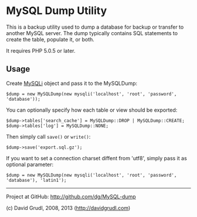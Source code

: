 MySQL Dump Utility
==================

This is a backup utility used to dump a database for backup or transfer to another MySQL server.
The dump typically contains SQL statements to create the table, populate it, or both.

It requires PHP 5.0.5 or later.

Usage
-----

Create [MySQLi](http://www.php.net/manual/en/mysqli.construct.php) object and pass it to the MySQLDump:

	$dump = new MySQLDump(new mysqli('localhost', 'root', 'password', 'database'));

You can optionally specify how each table or view should be exported:

	$dump->tables['search_cache'] = MySQLDump::DROP | MySQLDump::CREATE;
	$dump->tables['log'] = MySQLDump::NONE;

Then simply call `save()` or `write()`:

	$dump->save('export.sql.gz');

If you want to set a connection charset diffent from 'utf8', simply pass it as optional parameter:

	$dump = new MySQLDump(new mysqli('localhost', 'root', 'password', 'database'), 'latin1');

-----
Project at GitHub: http://github.com/dg/MySQL-dump

(c) David Grudl, 2008, 2013 (http://davidgrudl.com)
